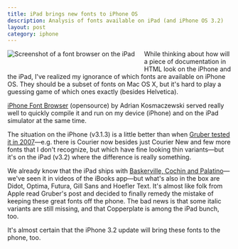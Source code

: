 ```yaml
---
title: iPad brings new fonts to iPhone OS
description: Analysis of fonts available on iPad (and iPhone OS 3.2)
layout: post
category: iphone
---
```


<div class="thumbnail">
    <img src="http://img.skitch.com/20100402-c1ht58iesem31u1gskat1ac45f.preview.jpg" alt="Screenshot of a font browser on the iPad" style="float: left; margin: 0 1.5em 1.5em 0">
</div>

While thinking about how will a piece of documentation in HTML look on the iPhone and the iPad, I've realized my ignorance of which fonts are available on iPhone OS. They should be a subset of fonts on Mac OS X, but it's hard to play a guessing game of which ones exactly (besides Helvetica).

[iPhone Font Browser][app] (opensource) by Adrian Kosmaczewski served really well to quickly compile it and run on my device (iPhone) and on the iPad simulator at the same time.

The situation on the iPhone (v3.1.3) is a little better than when [Gruber tested it in 2007][df]—e.g. there is Courier now besides just Courier New and few more fonts that I don't recognize, but which have fine looking thin variants—but it's on the iPad (v3.2) where the difference is really something.

We already know that the iPad ships with [Baskerville, Cochin and Palatino][bookdesigner]—we've seen it in videos of the iBooks app—but what's also in the box are Didot, Optima, Futura, Gill Sans and Hoefler Text. It's almost like folk from Apple read Gruber's post and decided to finally remedy the mistake of keeping these great fonts off the phone. The bad news is that some italic variants are still missing, and that Copperplate is among the iPad bunch, too.

It's almost certain that the iPhone 3.2 update will bring these fonts to the phone, too.

[bookdesigner]: http://www.thebookdesigner.com/2010/01/apple-ipad-e-book-reading-kindle-killing-business-saving-product-of-the-century/ "Apple iPad: E-Book Reading, Kindle-Killing, Business-Saving Product of the Century?"
[df]: http://daringfireball.net/misc/2007/07/iphone-osx-fonts "Fonts From Mac OS X Included With iPhone"
[app]: http://kosmaczewski.net/projects/iphone-font-browser/ "iPhone Font Browser by Adrian Kosmaczewski"